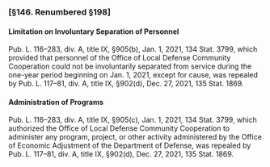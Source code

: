 ### [§146. Renumbered §198] ###

#### Limitation on Involuntary Separation of Personnel ####

Pub. L. 116–283, div. A, title IX, §905(b), Jan. 1, 2021, 134 Stat. 3799, which provided that personnel of the Office of Local Defense Community Cooperation could not be involuntarily separated from service during the one-year period beginning on Jan. 1, 2021, except for cause, was repealed by Pub. L. 117–81, div. A, title IX, §902(d), Dec. 27, 2021, 135 Stat. 1869.

#### Administration of Programs ####

Pub. L. 116–283, div. A, title IX, §905(c), Jan. 1, 2021, 134 Stat. 3799, which authorized the Office of Local Defense Community Cooperation to administer any program, project, or other activity administered by the Office of Economic Adjustment of the Department of Defense, was repealed by Pub. L. 117–81, div. A, title IX, §902(d), Dec. 27, 2021, 135 Stat. 1869.